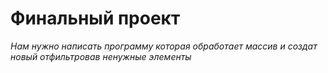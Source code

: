 # Финальный проект
*Нам нужно написать программу которая обработает массив и создат новый отфильтровав ненужные элементы*
